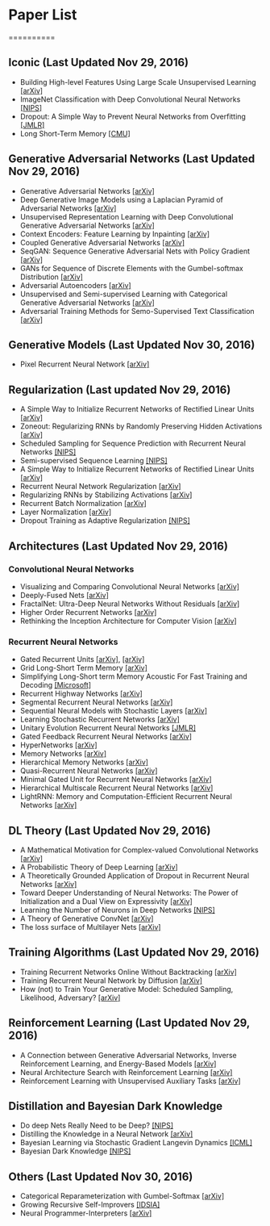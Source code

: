 # Paper List
==========

## Iconic (Last Updated Nov 29, 2016)
- Building High-level Features Using Large Scale Unsupervised Learning [[arXiv]](https://arxiv.org/pdf/1112.6209.pdf)
- ImageNet Classification with Deep Convolutional Neural Networks [[NIPS]](https://papers.nips.cc/paper/4824-imagenet-classification-with-deep-convolutional-neural-networks.pdf)
- Dropout: A Simple Way to Prevent Neural Networks from Overfitting [[JMLR]](http://jmlr.org/papers/volume15/srivastava14a/srivastava14a.pdf)
- Long Short-Term Memory [[CMU]](http://deeplearning.cs.cmu.edu/pdfs/Hochreiter97_lstm.pdf)

## Generative Adversarial Networks (Last Updated Nov 29, 2016)
- Generative Adversarial Networks [[arXiv]](https://arxiv.org/pdf/1406.2661v1.pdf)
- Deep Generative Image Models using a Laplacian Pyramid of Adversarial Networks [[arXiv]](https://arxiv.org/pdf/1506.05751.pdf)
- Unsupervised Representation Learning with Deep Convolutional Generative Adversarial Networks [[arXiv]](https://arxiv.org/pdf/1511.06434v2.pdf)
- Context Encoders: Feature Learning by Inpainting [[arXiv]](https://arxiv.org/pdf/1604.07379v2.pdf)
- Coupled Generative Adversarial Networks [[arXiv]](https://arxiv.org/pdf/1606.07536.pdf)
- SeqGAN: Sequence Generative Adversarial Nets with Policy Gradient [[arXiv]](https://arxiv.org/pdf/1609.05473v4.pdf)
- GANs for Sequence of Discrete Elements with the Gumbel-softmax Distribution [[arXiv]](https://arxiv.org/pdf/1611.04051v1.pdf)
- Adversarial Autoencoders [[arXiv]](https://arxiv.org/pdf/1511.05644.pdf)
- Unsupervised and Semi-supervised Learning with Categorical Generative Adversarial Networks [[arXiv]](https://arxiv.org/pdf/1511.06390v2.pdf)
- Adversarial Training Methods for Semo-Supervised Text Classification [[arXiv]](https://arxiv.org/pdf/1605.07725v2.pdf)

## Generative Models (Last Updated Nov 30, 2016)
- Pixel Recurrent Neural Network [[arXiv]](https://arxiv.org/pdf/1601.06759v3.pdf)

## Regularization (Last updated Nov 29, 2016)
- A Simple Way to Initialize Recurrent Networks of Rectified Linear Units [[arXiv]](https://arxiv.org/pdf/1504.00941v2.pdf)
- Zoneout: Regularizing RNNs by Randomly Preserving Hidden Activations [[arXiv]](https://arxiv.org/pdf/1606.01305v2.pdf)
- Scheduled Sampling for Sequence Prediction with Recurrent Neural Networks [[NIPS]](https://papers.nips.cc/paper/5956-scheduled-sampling-for-sequence-prediction-with-recurrent-neural-networks.pdf)
- Semi-supervised Sequence Learning [[NIPS]](https://papers.nips.cc/paper/5949-semi-supervised-sequence-learning.pdf)
- A Simple Way to Initialize Recurrent Networks of Rectified Linear Units [[arXiv]](https://arxiv.org/pdf/1504.00941.pdf)
- Recurrent Neural Network Regularization [[arXiv]](https://arxiv.org/pdf/1409.2329.pdf)
- Regularizing RNNs by Stabilizing Activations [[arXiv]](https://arxiv.org/pdf/1511.08400v7.pdf)
- Recurrent Batch Normalization [[arXiv]](https://arxiv.org/pdf/1603.09025.pdf)
- Layer Normalization [[arXiv]](https://arxiv.org/pdf/1607.06450.pdf)
- Dropout Training as Adaptive Regularization [[NIPS]](https://papers.nips.cc/paper/4882-dropout-training-as-adaptive-regularization.pdf)

## Architectures (Last Updated Nov 29, 2016)
### Convolutional Neural Networks
- Visualizing and Comparing Convolutional Neural Networks [[arXiv]](https://arxiv.org/pdf/1412.6631v2.pdf)
- Deeply-Fused Nets [[arXiv]](https://arxiv.org/pdf/1605.07716v1.pdf)
- FractalNet: Ultra-Deep Neural Networks Without Residuals [[arXiv]](https://arxiv.org/pdf/1605.07648v2.pdf)
- Higher Order Recurrent Networks [[arXiv]](https://arxiv.org/pdf/1605.00064v1.pdf)
- Rethinking the Inception Architecture for Computer Vision [[arXiv]](https://arxiv.org/pdf/1512.00567v3.pdf)

### Recurrent Neural Networks
- Gated Recurrent Units [[arXiv]](https://arxiv.org/pdf/1406.1078v3.pdf), [[arXiv]](https://arxiv.org/pdf/1412.3555v1.pdf)
- Grid Long-Short Term Memory [[arXiv]](https://arxiv.org/pdf/1507.01526v3.pdf)
- Simplifying Long-Short term Memory Acoustic For Fast Training and Decoding [[Microsoft]](https://www.microsoft.com/en-us/research/wp-content/uploads/2016/06/lstm_simplification-1.pdf)
- Recurrent Highway Networks [[arXiv]](https://arxiv.org/pdf/1607.03474v3.pdf)
- Segmental Recurrent Neural Networks [[arXiv]](https://arxiv.org/pdf/1511.06018v2.pdf)
- Sequential Neural Models with Stochastic Layers [[arXiv]](https://arxiv.org/pdf/1605.07571.pdf)
- Learning Stochastic Recurrent Networks [[arXiv]](https://arxiv.org/pdf/1411.7610v3.pdf)
- Unitary Evolution Recurrent Neural Networks [[JMLR]](http://jmlr.org/proceedings/papers/v48/arjovsky16.pdf)
- Gated Feedback Recurrent Neural Networks [[arXiv]](https://arxiv.org/pdf/1502.02367.pdf)
- HyperNetworks [[arXiv]](https://arxiv.org/pdf/1609.09106v3.pdf)
- Memory Networks [[arXiv]](https://arxiv.org/pdf/1410.3916v11.pdf)
- Hierarchical Memory Networks [[arXiv]](https://arxiv.org/pdf/1605.07427v1.pdf)
- Quasi-Recurrent Neural Networks [[arXiv]](https://arxiv.org/pdf/1611.01576v2.pdf)
- Minimal Gated Unit for Recurrent Neural Networks [[arXiv]](https://arxiv.org/pdf/1603.09420.pdf)
- Hierarchical Multiscale Recurrent Neural Networks [[arXiv]](https://arxiv.org/pdf/1609.01704.pdf)
- LightRNN: Memory and Computation-Efficient Recurrent Neural Networks [[arXiv]](https://arxiv.org/pdf/1610.09893v1.pdf)

## DL Theory (Last Updated Nov 29, 2016)
- A Mathematical Motivation for Complex-valued Convolutional Networks [[arXiv]](https://arxiv.org/pdf/1503.03438v3.pdf)
- A Probabilistic Theory of Deep Learning [[arXiv]](https://arxiv.org/pdf/1504.00641v1.pdf)
- A Theoretically Grounded Application of Dropout in Recurrent Neural Networks [[arXiv]](https://arxiv.org/pdf/1512.05287v5.pdf)
- Toward Deeper Understanding of Neural Networks: The Power of Initialization and a Dual View on Expressivity [[arXiv]](https://arxiv.org/pdf/1602.05897v1.pdf)
- Learning the Number of Neurons in Deep Networks [[NIPS]](http://papers.nips.cc/paper/6372-learning-the-number-of-neurons-in-deep-networks.pdf)
- A Theory of Generative ConvNet [[arXiv]](http://arxiv.org/pdf/1602.03264v3.pdf)
- The loss surface of Multilayer Nets [[arXiv]](https://arxiv.org/pdf/1412.0233v3.pdf)

## Training Algorithms (Last Updated Nov 29, 2016)
- Training Recurrent Networks Online Without Backtracking [[arXiv]](https://arxiv.org/pdf/1507.07680v2.pdf)
- Training Recurrent Neural Network by Diffusion [[arXiv]](https://arxiv.org/pdf/1601.04114v2.pdf)
- How (not) to Train Your Generative Model: Scheduled Sampling, Likelihood, Adversary? [[arXiv]](https://arxiv.org/pdf/1511.05101.pdf)

## Reinforcement Learning (Last Updated Nov 29, 2016)
- A Connection between Generative Adversarial Networks, Inverse Reinforcement Learning, and Energy-Based Models [[arXiv]](https://arxiv.org/pdf/1611.03852v3.pdf)
- Neural Architecture Search with Reinforcement Learning [[arXiv]](https://arxiv.org/pdf/1611.01578v1.pdf)
- Reinforcement Learning with Unsupervised Auxiliary Tasks [[arXiv]](https://arxiv.org/pdf/1611.05397v1.pdf)

## Distillation and Bayesian Dark Knowledge
- Do deep Nets Really Need to be Deep? [[NIPS]](http://papers.nips.cc/paper/5484-do-deep-nets-really-need-to-be-deep.pdf)
- Distilling the Knowledge in a Neural Network [[arXiv]](http://arxiv.org/pdf/1503.02531v1.pdf)
- Bayesian Learning via Stochastic Gradient Langevin Dynamics [[ICML]](http://www.icml-2011.org/papers/398_icmlpaper.pdf)
- Bayesian Dark Knowledge [[NIPS]](https://papers.nips.cc/paper/5965-bayesian-dark-knowledge.pdf)

## Others (Last Updated Nov 30, 2016)
- Categorical Reparameterization with Gumbel-Softmax [[arXiv]](https://arxiv.org/pdf/1611.01144v2.pdf)
- Growing Recursive Self-Improvers [[IDSIA]](http://people.idsia.ch/~steunebrink/Publications/AGI16_growing_recursive_self-improvers.pdf)
- Neural Programmer-Interpreters [[arXiv]](https://arxiv.org/pdf/1511.06279v4.pdf)

